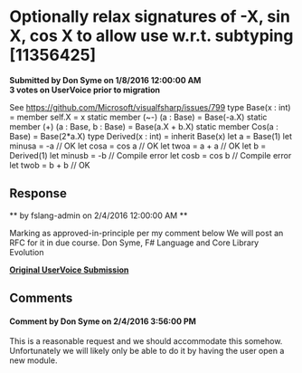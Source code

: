 # Optionally relax signatures of -X, sin X, cos X to allow use w.r.t. subtyping [11356425] #

**Submitted by Don Syme on 1/8/2016 12:00:00 AM**  
**3 votes on UserVoice prior to migration**  

See https://github.com/Microsoft/visualfsharp/issues/799
type Base(x : int) =
member self.X = x
static member (~-) (a : Base) = Base(-a.X)
static member (+) (a : Base, b : Base) = Base(a.X + b.X)
static member Cos(a : Base) = Base(2*a.X)
type Derived(x : int) =
inherit Base(x)
let a = Base(1)
let minusa = -a // OK
let cosa = cos a // OK
let twoa = a + a // OK
let b = Derived(1)
let minusb = -b // Compile error
let cosb = cos b // Compile error
let twob = b + b // OK



## Response ##
** by fslang-admin on 2/4/2016 12:00:00 AM **

Marking as approved-in-principle per my comment below
We will post an RFC for it in due course.
Don Syme, F# Language and Core Library Evolution


**[Original UserVoice Submission](https://fslang.uservoice.com/forums/245727-f-language/suggestions/11356425)**


## Comments ##


#### Comment by Don Syme on 2/4/2016 3:56:00 PM ####
This is a reasonable request and we should accommodate this somehow. Unfortunately we will likely only be able to do it by having the user open a new module.

